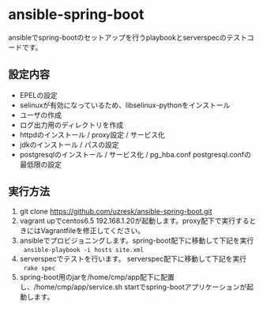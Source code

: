 # ansible-spring-boot

ansibleでspring-bootのセットアップを行うplaybookとserverspecのテストコードです。

## 設定内容

* EPELの設定
* selinuxが有効になっているため、libselinux-pythonをインストール
* ユーザの作成
* ログ出力用のディレクトリを作成
* httpdのインストール / proxy設定 / サービス化
* jdkのインストール / パスの設定
* postgresqlのインストール / サービス化 / pg_hba.conf postgresql.confの最低限の設定

## 実行方法

1. git clone https://github.com/uzresk/ansible-spring-boot.git
2. vagrant upでcentos6.5 192.168.1.20が起動します。proxy配下で実行するときにはVagrantfileを修正してください。
3. ansibleでプロビジョニングします。spring-boot配下に移動して下記を実行  
` ansible-playbook -i hosts site.xml`
4. serverspecでテストを行います。 serverspec配下に移動して下記を実行  
` rake spec`
5. spring-boot用のjarを/home/cmp/app配下に配置し、/home/cmp/app/service.sh startでspring-bootアプリケーションが起動します。



